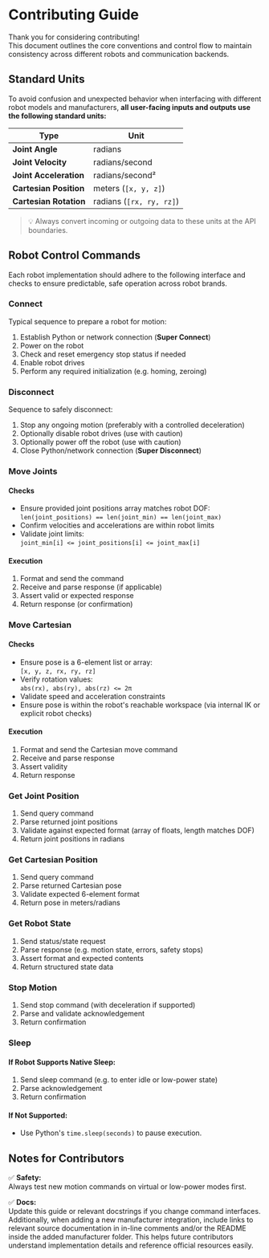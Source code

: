 # Contributing Guide

Thank you for considering contributing!  
This document outlines the core conventions and control flow to maintain consistency across different robots and communication backends.

## Standard Units

To avoid confusion and unexpected behavior when interfacing with different robot models and manufacturers, **all user-facing inputs and outputs use the following standard units:**

| Type                   | Unit                     |
| ---------------------- | ------------------------ |
| **Joint Angle**        | radians                  |
| **Joint Velocity**     | radians/second           |
| **Joint Acceleration** | radians/second²          |
| **Cartesian Position** | meters (`[x, y, z]`)     |
| **Cartesian Rotation** | radians (`[rx, ry, rz]`) |

> 💡 Always convert incoming or outgoing data to these units at the API boundaries.

## Robot Control Commands

Each robot implementation should adhere to the following interface and checks to ensure predictable, safe operation across robot brands.

### Connect

Typical sequence to prepare a robot for motion:

1. Establish Python or network connection (**Super Connect**)
2. Power on the robot
3. Check and reset emergency stop status if needed
4. Enable robot drives
5. Perform any required initialization (e.g. homing, zeroing)

### Disconnect

Sequence to safely disconnect:

1. Stop any ongoing motion (preferably with a controlled deceleration)
2. Optionally disable robot drives (use with caution)
3. Optionally power off the robot (use with caution)
4. Close Python/network connection (**Super Disconnect**)

### Move Joints

#### Checks

* Ensure provided joint positions array matches robot DOF:  
    `len(joint_positions) == len(joint_min) == len(joint_max)`
* Confirm velocities and accelerations are within robot limits
* Validate joint limits:  
    `joint_min[i] <= joint_positions[i] <= joint_max[i]`

#### Execution

1. Format and send the command
2. Receive and parse response (if applicable)
3. Assert valid or expected response
4. Return response (or confirmation)

### Move Cartesian

#### Checks

* Ensure pose is a 6-element list or array:  
    `[x, y, z, rx, ry, rz]`
* Verify rotation values:  
    `abs(rx), abs(ry), abs(rz) <= 2π`
* Validate speed and acceleration constraints
* Ensure pose is within the robot's reachable workspace (via internal IK or explicit robot checks)

#### Execution

1. Format and send the Cartesian move command
2. Receive and parse response
3. Assert validity
4. Return response

### Get Joint Position

1. Send query command
2. Parse returned joint positions
3. Validate against expected format (array of floats, length matches DOF)
4. Return joint positions in radians

### Get Cartesian Position

1. Send query command
2. Parse returned Cartesian pose
3. Validate expected 6-element format
4. Return pose in meters/radians

### Get Robot State

1. Send status/state request
2. Parse response (e.g. motion state, errors, safety stops)
3. Assert format and expected contents
4. Return structured state data

### Stop Motion

1. Send stop command (with deceleration if supported)
2. Parse and validate acknowledgement
3. Return confirmation

### Sleep

#### If Robot Supports Native Sleep:

1. Send sleep command (e.g. to enter idle or low-power state)
2. Parse acknowledgement
3. Return confirmation

#### If Not Supported:

* Use Python's `time.sleep(seconds)` to pause execution.

## Notes for Contributors

✅ **Safety:**  
Always test new motion commands on virtual or low-power modes first.

✅ **Docs:**  
Update this guide or relevant docstrings if you change command interfaces. Additionally, when adding a new manufacturer integration, include links to relevant source documentation in in-line comments and/or the README inside the added manufacturer folder. This helps future contributors understand implementation details and reference official resources easily.
